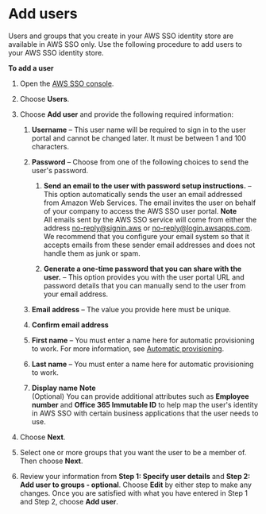 # Add users<a name="addusers"></a>

Users and groups that you create in your AWS SSO identity store are available in AWS SSO only\. Use the following procedure to add users to your AWS SSO identity store\. 

**To add a user**

1. Open the [AWS SSO console](https://console.aws.amazon.com/singlesignon)\.

1. Choose **Users**\.

1. Choose **Add user** and provide the following required information:

   1. **Username** – This user name will be required to sign in to the user portal and cannot be changed later\. It must be between 1 and 100 characters\.

   1. **Password** – Choose from one of the following choices to send the user's password\.

      1. **Send an email to the user with password setup instructions\.** – This option automatically sends the user an email addressed from Amazon Web Services\. The email invites the user on behalf of your company to access the AWS SSO user portal\.
**Note**  
All emails sent by the AWS SSO service will come from either the address [no-reply@signin.aws](no-reply@signin.aws) or [no-reply@login.awsapps.com](no-reply@login.awsapps.com)\. We recommend that you configure your email system so that it accepts emails from these sender email addresses and does not handle them as junk or spam\. 

      1. **Generate a one\-time password that you can share with the user\.** – This option provides you with the user portal URL and password details that you can manually send to the user from your email address\.

   1. **Email address** – The value you provide here must be unique\.

   1. **Confirm email address**

   1. **First name** – You must enter a name here for automatic provisioning to work\. For more information, see [Automatic provisioning](provision-automatically.md)\.

   1. **Last name** – You must enter a name here for automatic provisioning to work\.

   1. **Display name**
**Note**  
\(Optional\) You can provide additional attributes such as **Employee number** and **Office 365 Immutable ID** to help map the user's identity in AWS SSO with certain business applications that the user needs to use\. 

1. Choose **Next**\.

1. Select one or more groups that you want the user to be a member of\. Then choose **Next**\.

1. Review your information from **Step 1: Specify user details** and **Step 2: Add user to groups \- optional**\. Choose **Edit** by either step to make any changes\. Once you are satisfied with what you have entered in Step 1 and Step 2, choose **Add user**\.